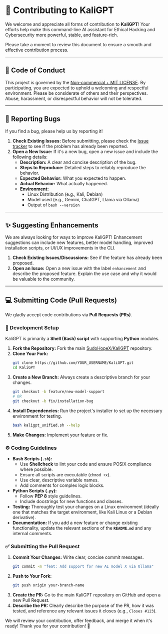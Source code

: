 # 🤝 Contributing to KaliGPT

We welcome and appreciate all forms of contribution to **KaliGPT**\! Your efforts help make this command-line AI assistant for Ethical Hacking and Cybersecurity more powerful, stable, and feature-rich.

Please take a moment to review this document to ensure a smooth and effective contribution process.

-----

## 📜 Code of Conduct

This project is governed by the [Non-commercial + MIT LICENSE](https://github.com/SudoHopeX/KaliGPT/blob/main/LICENSE). By participating, you are expected to uphold a welcoming and respectful environment. Please be considerate of others and their perspectives. Abuse, harassment, or disrespectful behavior will not be tolerated.

-----

## 🐞 Reporting Bugs

If you find a bug, please help us by reporting it\!

1.  **Check Existing Issues:** Before submitting, please check the [Issue tracker](https://www.google.com/search?q=https://github.com/SudoHopeX/KaliGPT/issues) to see if the problem has already been reported.
2.  **Open a New Issue:** If it's a new bug, open a new issue and include the following details:
      * **Description:** A clear and concise description of the bug.
      * **Steps to Reproduce:** Detailed steps to reliably reproduce the behavior.
      * **Expected Behavior:** What you expected to happen.
      * **Actual Behavior:** What actually happened.
      * **Environment:**
          * Linux Distribution (e.g., Kali, Debian)
          * Model used (e.g., Gemini, ChatGPT, Llama via Ollama)
          * Output of `bash --version`

-----

## ✨ Suggesting Enhancements

We are always looking for ways to improve KaliGPT\! Enhancement suggestions can include new features, better model handling, improved installation scripts, or UI/UX improvements in the CLI.

1.  **Check Existing Issues/Discussions:** See if the feature has already been proposed.
2.  **Open an Issue:** Open a new issue with the label `enhancement` and describe the proposed feature. Explain the use case and why it would be valuable to the community.

-----

## 💻 Submitting Code (Pull Requests)

We gladly accept code contributions via **Pull Requests (PRs)**.

### 📝 Development Setup

KaliGPT is primarily a **Shell (Bash) script** with supporting **Python** modules.

1.  **Fork the Repository:** Fork the main [SudoHopeX/KaliGPT](https://github.com/SudoHopeX/KaliGPT) repository.
2.  **Clone Your Fork:**
    ```bash
    git clone https://github.com/YOUR_USERNAME/KaliGPT.git
    cd KaliGPT
    ```
3.  **Create a New Branch:** Always create a descriptive branch for your changes.
    ```bash
    git checkout -b feature/new-model-support
    # OR
    git checkout -b fix/installation-bug
    ```
4.  **Install Dependencies:** Run the project's installer to set up the necessary environment for testing.
    ```bash
    bash kaligpt_unified.sh --help
    ```
5.  **Make Changes:** Implement your feature or fix.

### ⚙️ Coding Guidelines

  * **Bash Scripts (`.sh`):**
      * Use **Shellcheck** to lint your code and ensure POSIX compliance where possible.
      * Ensure all scripts are executable (`chmod +x`).
      * Use clear, descriptive variable names.
      * Add comments for complex logic blocks.
  * **Python Scripts (`.py`):**
      * Follow **PEP 8** style guidelines.
      * Include docstrings for new functions and classes.
  * **Testing:** Thoroughly test your changes on a Linux environment (ideally one that matches the target environment, like Kali Linux or a Debian derivative).
  * **Documentation:** If you add a new feature or change existing functionality, update the relevant sections of the **`README.md`** and any internal comments.

### ✅ Submitting the Pull Request

1.  **Commit Your Changes:** Write clear, concise commit messages.
    ```bash
    git commit -m "feat: Add support for new AI model X via Ollama"
    ```
2.  **Push to Your Fork:**
    ```bash
    git push origin your-branch-name
    ```
3.  **Create the PR:** Go to the main KaliGPT repository on GitHub and open a new Pull Request.
4.  **Describe the PR:** Clearly describe the purpose of the PR, how it was tested, and reference any relevant issues it closes (e.g., `Closes #123`).

We will review your contribution, offer feedback, and merge it when it's ready\! Thank you for your contribution\! 🎉
